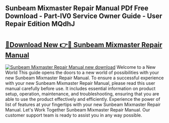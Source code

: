 ## Sunbeam Mixmaster Repair Manual PDf Free Download - Part-IV0 Service Owner Guide - User Repair Edition MQdhJ

# <h2><a href="http://bc81910.oget.top/?id=Sunbeam+Mixmaster+Repair+Manual">🔗Download New 👉🔴 Sunbeam Mixmaster Repair Manual</a></h2>

[![Sunbeam Mixmaster Repair Manual new download](https://i.imgur.com/5g1atiW.png)](http://bc81910.oget.top/?id=Sunbeam+Mixmaster+Repair+Manual)
Welcome to a New World This guide opens the doors to a new world of possibilities with your new Sunbeam Mixmaster Repair Manual. To ensure a successful experience with your new Sunbeam Mixmaster Repair Manual, please read this user manual carefully before use. It includes essential information on product setup, operation, maintenance, and troubleshooting, ensuring that you are able to use the product effectively and efficiently. Experience the power of list of features at your fingertips with your new Sunbeam Mixmaster Repair Manual. Let's Work Together Sunbeam Mixmaster Repair Manual. Our customer support team is ready to assist you in any way possible.
